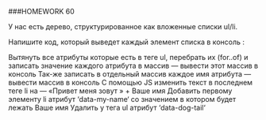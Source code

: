 ###HOMEWORK 60

У нас есть дерево, структурированное как вложенные списки ul/li.

Напишите код, который выведет каждый элемент списка в консоль :

Вытянуть все атрибуты которые есть в теге ul, перебрать их (for..of) и записать значение каждого атрибута в массив — вывести этот массив в консоль
Так-же записать в отдельный массив каждое имя атрибута — вывести массив в консоль
С помощью JS изменить текст в последнем теге li на — «Привет меня зовут » + Ваше имя
Добавить первому элементу li атрибут ‘data-my-name‘ со значением в котором будет лежать Ваше имя
Удалить у тега ul атрибут ‘data-dog-tail‘

